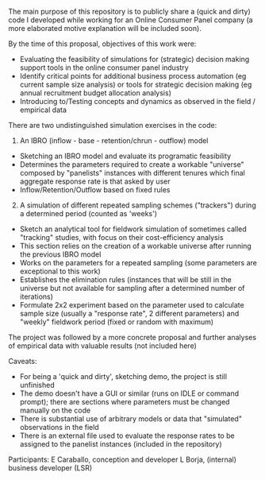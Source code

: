 The main purpose of this repository is to publicly share a (quick and dirty) code I developed while working for an Online Consumer Panel company (a more elaborated motive explanation will be included soon).

By the time of this proposal, objectives of this work were:
- Evaluating the feasibility of simulations for (strategic) decision making support tools in the online consumer panel industry
- Identify critical points for additional business process automation (eg current sample size analysis) or tools for strategic decision making (eg annual recruitment budget allocation analysis) 
- Introducing to/Testing concepts and dynamics as observed in the field / empirical data

There are two undistinguished simulation exercises in the code:

1) An IBRO (inflow - base - retention/chrun - outflow) model
- Sketching an IBRO model and evaluate its programatic feasibility
- Determines the parameters required to create a workable "universe" composed by "panelists" instances with different tenures which final aggregate response rate is that asked by user
- Inflow/Retention/Outflow based on fixed rules

2) A simulation of different repeated sampling schemes ("trackers") during a determined period (counted as 'weeks')
- Sketch an analytical tool for fieldwork simulation of sometimes called "tracking" studies, with focus on their cost-efficiency analysis
- This section relies on the creation of a workable universe after running the previous IBRO model
- Works on the parameters for a repeated sampling (some parameters are exceptional to this work)
- Establishes the elimination rules (instances that will be still in the universe but not available for sampling after a determined number of iterations)
- Formulate 2x2 experiment based on the parameter used to calculate sample size (usually a "response rate", 2 different parameters) and "weekly" fieldwork period (fixed or random with maximum)

The project was followed by a more concrete proposal and further analyses of empirical data with valuable results (not included here)

Caveats:
- For being a 'quick and dirty', sketching demo, the project is still unfinished
- The demo doesn't have a GUI or similar (runs on IDLE or command prompt); there are sections where parameters must be changed manually on the code
- There is substantial use of arbitrary models or data that "simulated" observations in the field
- There is an external file used to evaluate the response rates to be assigned to the panelist instances (included in the repository)

Participants:
E Caraballo, conception and developer
L Borja, (internal) business developer (LSR)
